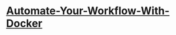# [**Automate-Your-Workflow-With-Docker**](https://github.com/thonatos/Automate-Your-Workflow-With-Docker)





